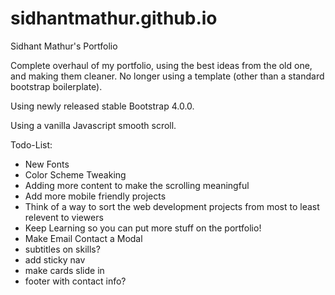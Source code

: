 # sidhantmathur.github.io
Sidhant Mathur's Portfolio

Complete overhaul of my portfolio, using the best ideas from the old one, and making them cleaner. No longer using a template (other than a standard bootstrap boilerplate).  

Using newly released stable Bootstrap 4.0.0.

Using a vanilla Javascript smooth scroll. 

Todo-List: 

   - New Fonts
   - Color Scheme Tweaking
   - Adding more content to make the scrolling meaningful
   - Add more mobile friendly projects
   - Think of a way to sort the web development projects from most to least relevent to viewers
   - Keep Learning so you can put more stuff on the portfolio!
   - Make Email Contact a Modal
   - subtitles on skills?
   - add sticky nav
   - make cards slide in
   - footer with contact info?
   

  

